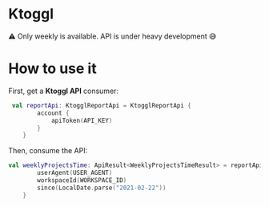 # Ktoggl

⚠️ Only weekly is available. API is under heavy development 😅

# How to use it

First, get a **Ktoggl API** consumer:

```kotlin
 val reportApi: KtogglReportApi = KtogglReportApi {
        account {
            apiToken(API_KEY)
        }
    }
```

Then, consume the API: 

```kotlin
val weeklyProjectsTime: ApiResult<WeeklyProjectsTimeResult> = reportApi.weeklyProjectsTime {
        userAgent(USER_AGENT)
        workspaceId(WORKSPACE_ID)
        since(LocalDate.parse("2021-02-22"))
    }
```

